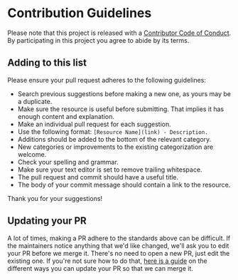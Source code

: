 # Contribution Guidelines

Please note that this project is released with a [Contributor Code of Conduct](code-of-conduct.md). By participating in this project you agree to abide by its terms.

## Adding to this list

Please ensure your pull request adheres to the following guidelines:

- Search previous suggestions before making a new one, as yours may be a duplicate.
- Make sure the resource is useful before submitting. That implies it has enough content and explanation.
- Make an individual pull request for each suggestion.
- Use the following format: `[Resource Name](link) - Description.`
- Additions should be added to the bottom of the relevant category.
- New categories or improvements to the existing categorization are welcome.
- Check your spelling and grammar.
- Make sure your text editor is set to remove trailing whitespace.
- The pull request and commit should have a useful title.
- The body of your commit message should contain a link to the resource.

Thank you for your suggestions!

## Updating your PR

A lot of times, making a PR adhere to the standards above can be difficult. If the maintainers notice anything that we'd like changed, we'll ask you to edit your PR before we merge it. There's no need to open a new PR, just edit the existing one. If you're not sure how to do that, [here is a guide](https://github.com/RichardLitt/knowledge/blob/master/github/amending-a-commit-guide.md) on the different ways you can update your PR so that we can merge it.
